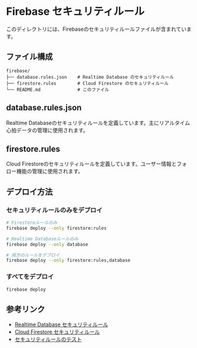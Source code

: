 # Firebase セキュリティルール

このディレクトリには、Firebaseのセキュリティルールファイルが含まれています。

## ファイル構成

```
firebase/
├── database.rules.json    # Realtime Database のセキュリティルール
├── firestore.rules        # Cloud Firestore のセキュリティルール
└── README.md              # このファイル
```

## database.rules.json

Realtime Databaseのセキュリティルールを定義しています。主にリアルタイム心拍データの管理に使用されます。

## firestore.rules

Cloud Firestoreのセキュリティルールを定義しています。ユーザー情報とフォロー機能の管理に使用されます。

## デプロイ方法

### セキュリティルールのみをデプロイ

```bash
# Firestoreルールのみ
firebase deploy --only firestore:rules

# Realtime Databaseルールのみ
firebase deploy --only database

# 両方のルールをデプロイ
firebase deploy --only firestore:rules,database
```

### すべてをデプロイ

```bash
firebase deploy
```

## 参考リンク

- [Realtime Database セキュリティルール](https://firebase.google.com/docs/database/security)
- [Cloud Firestore セキュリティルール](https://firebase.google.com/docs/firestore/security/get-started)
- [セキュリティルールのテスト](https://firebase.google.com/docs/rules/unit-tests)
